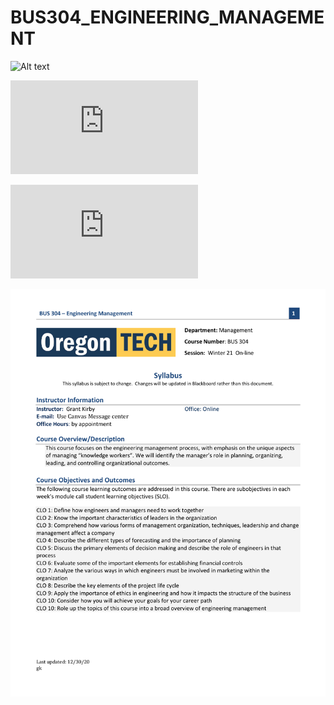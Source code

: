 # BUS304_ENGINEERING_MANAGEMENT

![Alt text](relative/path/to/img.jpg?raw=true "Title")

![alt text](https://github.com/edunzer/BUS304_ENGINEERING_MANAGEMENT/blob/main/BUS%20304%20W21%20SYLLABUS.pdf?raw=true)

![alt text](https://github.com/edunzer/BUS304_ENGINEERING_MANAGEMENT/blob/main/BUS%20304%20W21%20SYLLABUS.pdf?raw=true)

<a href="url"><img src="https://github.com/edunzer/BUS304_ENGINEERING_MANAGEMENT/blob/main/BUS%20304%20W21%20SYLLABUS.pdf" width="950">

